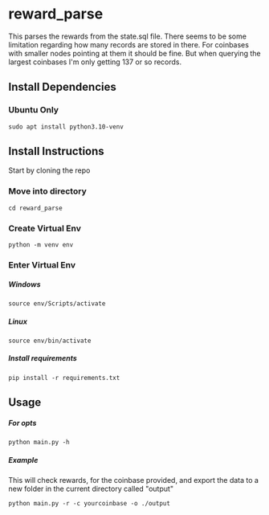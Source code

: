 # reward_parse
This parses the rewards from the state.sql file. There seems to be some limitation regarding how many records are stored in there. For coinbases with smaller nodes pointing at them it should be fine. But when querying the largest coinbases I'm only getting 137 or so records. 

## Install Dependencies
### Ubuntu Only
```
sudo apt install python3.10-venv
```

## Install Instructions
Start by cloning the repo

### Move into directory
```
cd reward_parse
```

### Create Virtual Env
```
python -m venv env
```

### Enter Virtual Env
##### Windows
```
source env/Scripts/activate
```

##### Linux
```
source env/bin/activate
```

##### Install requirements
```
pip install -r requirements.txt
```

## Usage

##### For opts
```
python main.py -h
```

##### Example
This will check rewards, for the coinbase provided, and export the data to a new folder in the current directory called "output"
```
python main.py -r -c yourcoinbase -o ./output
```